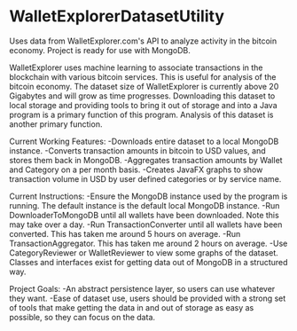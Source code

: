 # WalletExplorerDatasetUtility
Uses data from WalletExplorer.com's API to analyze activity in the bitcoin economy. Project is ready for use with MongoDB. 

WalletExplorer uses machine learning to associate transactions in the blockchain with various bitcoin services. This is useful for analysis of the bitcoin economy. The dataset size of WalletExplorer is currently above 20 Gigabytes and will grow as time progresses. Downloading this dataset to local storage and providing tools to bring it out of storage and into a Java program is a primary function of this program. Analysis of this dataset is another primary function. 

Current Working Features: 
-Downloads entire dataset to a local MongoDB instance. 
-Converts transaction amounts in bitcoin to USD values, and stores them back in MongoDB.
-Aggregates transaction amounts by Wallet and Category on a per month basis. 
-Creates JavaFX graphs to show transaction volume in USD by user defined categories or by service name. 

Current Instructions: 
-Ensure the MongoDB instance used by the program is running. The default instance is the default local MongoDB instance. 
-Run DownloaderToMongoDB until all wallets have been downloaded. Note this may take over a day. 
-Run TransactionConverter until all wallets have been converted. This has taken me around 5 hours on average. 
-Run TransactionAggregator. This has taken me around 2 hours on average. 
-Use CategoryReviewer or WalletReviewer to view some graphs of the dataset. Classes and interfaces exist for getting data out of MongoDB in a structured way. 

Project Goals: 
-An abstract persistence layer, so users can use whatever they want. 
-Ease of dataset use, users should be provided with a strong set of tools that make getting the data in and out of storage as easy as possible, so they can focus on the data. 

